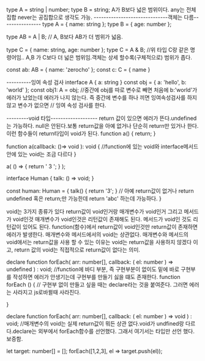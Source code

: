 type A = string | number;
type B = string;
A가 B보다 넓은 범위이다. any는 전체집합 never는 공집합으로 생각도 가능. 
------------------------------객체는 다름----------------
type A = { name: string };
type B = { age: number };

type AB = A | B; // A, B보다 AB가 더 범위가 넓음.

type C = { name: string, age: number };
type C = A & B; //위 타입 C랑 같은 명령어임.. 
A,B 가 C보다 더 넓은 범위임.객체는 상세 할수록(구체적으로) 범위가 좁다.

const ab: AB = { name: 'zerocho' };
const c: C = { name }

----------잉여 속성 검사
interface A { a: string }
const obj = { a: 'hello', b: 'world' };
const obj1: A = obj; //중간에 obj를 따로 변수로 빼면 처음에 b:'world'가 에러가 났었는데 에러가 나지 않는다. 즉 중간에 변수를 하나 끼면 잉여속성검사를 하지 않고 변수가 없으면 
                          // 잉여 속성 검사를 한다.

---------void 타입-------------------
return 값이 있으면 에러가 뜬다.undefined는 가능하다. null은 안된다.보통 return값을 아예 없거나 단순히 return만 있거나 한다. 이런 함수들이 return타입이 void가 된다.
function a() {
   return;
}

function a(callback: ()=> void ): void {      //function에 있는 void와 interface메서드 안에 있는 void는 조금 다르다
}

a( () => {
   return ' 3 ';
} );

interface Human {
  talk: () => void;
}

const human: Human = {
   talk() { return '3'; }   // 아예 return값이 없거나 return undefined 혹은 return;만 가능한데 return 'abc' 하는데 가능하다.
}

void는 3가지 종류가 있다 return값이 void인거랑 매개변수가 void인거 그리고 메서드가 void인것 
매개변수가 void인것은 리턴값이 존재해도 된다. 메서드가 void인 것도 리턴값이 있어도 된다.
function(함수)에서 return값이 void인것만 return값이 존재하면 에러가 발생한다. 매개변수와 메서드에서의 void는 상관없다.
매개변수와 메서드의 void애서는 return값을 사용 할 수 있는 이유는 void는 return값을 사용하지 않겠다 이고, return 값의 void는 직접적으로 return값이 없다는 의미.

declare  function forEach( arr: number[], callback: ( el: number ) => undefined ) : void;        //function에 바디 부분, 즉 구현부분이 없이도 밑에 바로 구현부를 작성하면 에러가 안생기는데 구현부를 만들기 싫을 떄도 존재한다. 
function forEach () {                                                                                //  구현부 없이 만들고 싶을 때는 declare라는 것을 붙여준다. 그러면 에러는 사라지고 js로바뀔때 사라진다.

}


declare function forEach( arr: number[], callback: ( el: number ) => void ) : void;  //매개변수의 void는 실제 return값이 뭐든 상관 없다.void가 undfined랑 다르다.declare는 외부에서 forEach함수를 선언했다. 그래서 여기서는 타입만 선언 했다. 보증함. 

let target: number[] = [];
forEach([1,2,3], el => target.push(el));
